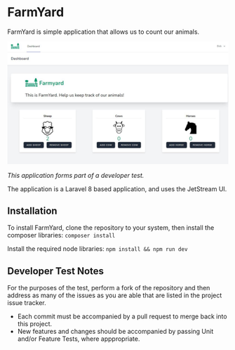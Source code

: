 # FarmYard
FarmYard is simple application that allows us to count our animals.

![FarmYard](resources/images/farmyard.jpg?raw=true "FarmYard")

*This application forms part of a developer test.*

The application is a Laravel 8 based application, and uses the JetStream UI.

## Installation
To install FarmYard, clone the repository to your system, then install the composer libraries:
`composer install`

Install the required node libraries:
`npm install && npm run dev`


## Developer Test Notes

For the purposes of the test, perform a fork of the repository and then address as many of the issues as you are able that are listed in the project issue tracker.

- Each commit must be accompanied by a pull request to merge back into this project.
- New features and changes should be accompanied by passing Unit and/or Feature Tests, where apppropriate.

